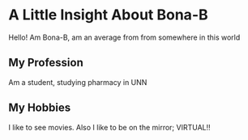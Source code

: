 # A Little Insight About Bona-B
Hello! Am Bona-B, am an average from from somewhere in this world
## My Profession
Am a student, studying pharmacy in UNN
## My Hobbies
I like to see movies. Also I like to be on the mirror; VIRTUAL!! 

